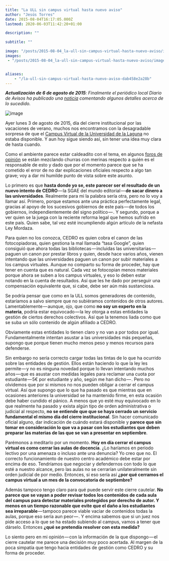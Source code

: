```yaml
---
title: "La ULL sin campus virtual hasta nuevo aviso"
author: "Jesús Torres"
date: 2015-08-04T16:17:05.000Z
lastmod: 2020-06-03T11:42:20+01:00

description: ""

subtitle: ""

image: "/posts/2015-08-04_la-ull-sin-campus-virtual-hasta-nuevo-aviso/images/1.jpg" 
images:
 - "/posts/2015-08-04_la-ull-sin-campus-virtual-hasta-nuevo-aviso/images/1.jpg" 


aliases:
    - "/la-ull-sin-campus-virtual-hasta-nuevo-aviso-dab458e2a28b"
---
```


**_Actualización de 6 de agosto de 2015_**_: Finalmente el periódico local Diario de Avisos ha publicado una_ [_noticia_](http://www.diariodeavisos.com/2015/08/denuncian-ull-por-supuesta-pirateria-en-su-campus-virtual/) _comentando algunos detalles acerca de lo sucedido._




![image](/posts/2015-08-04_la-ull-sin-campus-virtual-hasta-nuevo-aviso/images/1.jpg)

Ayer lunes 3 de agosto de 2015, día del cierre institucional por las vacaciones de verano, muchos nos encontramos con la desagradable sorpresa de que el [Campus Virtual de la Universidad de la Laguna](http://campusvirtual.ull.es/) no estaba disponible. Y aun hoy sigue siendo así, sin tener una idea muy clara de hasta cuando.

Como el ambiente parece estar caldeadito con el tema, en algunos [foros de opinión](https://www.facebook.com/photo.php?fbid=980985841952910) se están mezclando churras con merinas respecto a quién es el responsable de esto y dado que por el momento parece que se ha cometido el error de no dar explicaciones oficiales respecto a algo tan grave; voy a dar mi humilde punto de vista sobre este asunto.

Lo primero es que **hasta donde yo se, este parecer ser el resultado de un nuevo intento de CEDRO** — la SGAE del mundo editorial — **de sacar dinero a las universidades**. Realmente para mi la palabra sería otra, pero no lo voy a llamar así. Primero, porque estamos ante una práctica perfectamente legal, gracias al apoyo de los sucesivos gobiernos de este país — de todos los gobiernos, independientemente del signo político — . Y segundo, porque a ver quien se la juega con la reciente reforma legal que hemos sufrido en este país. Quien sabe, tal vez esté incumpliendo algún artículo de la nefasta Ley Mordaza.

Para quien no los conozca, CEDRO es quien cobra el canon de las fotocopiadoras, quien gestiona la mal llamada “tasa Google”, quien consiguió que ahora todas las bibliotecas — incluidas las universitarias — paguen un canon por prestar libros y quien, desde hace varios años, vienen intentando que las universidades paguen un canon por subir materiales a los campus virtuales. Aunque no comparto su forma de proceder, hay que tener en cuenta que es natural. Cada vez se fotocopian menos materiales porque ahora se suben a los campus virtuales, y eso lo deben estar notando en la cuenta de resultados. Así que les he dado por perseguir una compensación equivalente que, si cabe, debe ser aún más sustanciosa.

Se podría pensar que como en la ULL somos generadores de contenido, estaríamos a salvo siempre que no subiéramos contenidos de otros autores. Lamentablemente — aunque, ojo, que como **no soy un experto en la materia**, podría estar equivocado — la ley otorga a estas entidades la gestión de ciertos derechos colectivos. Así que la tenemos liada como que se suba un sólo contenido de algún afiliado a CEDRO.

Obviamente estas entidades lo tienen claro y no van a por todos por igual. Fundamentalmente intentan asustar a las universidades más pequeñas, supongo que porque tienen mucho menos peso y menos recursos para defenderse.

Sin embargo no sería correcto cargar todas las tintas de lo que ha ocurrido sobre las entidades de gestión. Ellos están haciendo lo que la ley les permite — y no es ninguna novedad porque lo llevan intentando muchos años — que es asustar con medidas legales para reclamar una cuota por estudiante — 5€ por estudiante y año, según me han dicho — . Pero no olvidemos que por si mismos no nos pueden obligar a cerrar el campus virtual. Así que supongo que lo que ha pasado es que mientras que en ocasiones anteriores la universidad se ha mantenido firme, en esta ocasión debe haber cundido el pánico. A menos que yo esté muy equivocado en lo que realmente ha pasado y exista algún tipo de orden administrativa o judicial al respecto, **no se entiende que que se haya cerrado un servicio fundamental el mismo día del cierre institucional**. Sin hacer comunicado oficial alguno, dar indicación de cuándo estará disponible y **parece que sin tomar en consideración lo que va a pasar con los estudiantes que deben preparar las materias de las que se van a presentar en septiembre**.

Parémonos a meditarlo por un momento. **Hoy en día cerrar el campus virtual es como cerrar las aulas de docencia**. ¿Lo haríamos en periodo lectivo por una amenaza o incluso ante una denuncia? Yo creo que no. El correcto funcionamiento de nuestro centro académico debe estar por encima de eso. Tendríamos que negociar y defendernos con todo lo que esté a nuestro alcance, pero las aulas no se cerrarían unilateralmente sin orden judicial de por medio. Entonces, si eso sería así **¿por qué cerramos el campus virtual a un mes de la convocatoria de septiembre?**

Además tampoco tengo claro para qué puede servir este cierre cautelar. **No parece que se vayan a poder revisar todos los contenidos de cada aula del campus para detectar materiales protegidos por derecho de autor. Y menos en un tiempo razonable que evite que el daño a los estudiantes sea irreparable** — tampoco parece viable vaciar de contenidos todas la aulas, porque eso sería aun peor — . Y encima sabemos que si un juez nos pide acceso a lo que se ha estado subiendo al campus, vamos a tener que dárselo. Entonces **¿qué se pretendía resolver con esta medida?**

Lo siento pero en mi opinión — con la información de la que dispongo — el cierre cautelar me parece una decisión muy poco acertada. Al margen de la poca simpatía que tengo hacia entidades de gestión como CEDRO y su forma de proceder.
